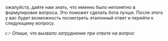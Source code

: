ожалуйста, дайте нам знать, что именно было непонятно в формулировке вопроса. Это поможет сделать бота лучше. После этого у вас будет возможность посмотреть эталонный ответ и перейти к следующему вопросу.

👉 *Опиши, что вызвало затруднение при ответе на вопрос*